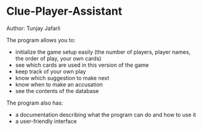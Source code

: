# Clue-Player-Assistant

Author: Tunjay Jafarli

The program allows you to:
- initialize the game setup easily (the number of players, player names, the order of play, your own cards)
- see which cards are used in this version of the game
- keep track of your own play
- know which suggestion to make next
- know when to make an accusation
- see the contents of the database

The program also has:
- a documentation describing what the program can do and how to use it
- a user-friendly interface

